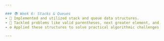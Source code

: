 ```yaml
---

### 📚 Week 6: Stacks & Queues
- 🥞 Implemented and utilized stack and queue data structures.
- 🔁 Tackled problems like valid parentheses, next greater element, and queue reversals.
- ⚙️ Applied these structures to solve practical algorithmic challenges.

---
```

